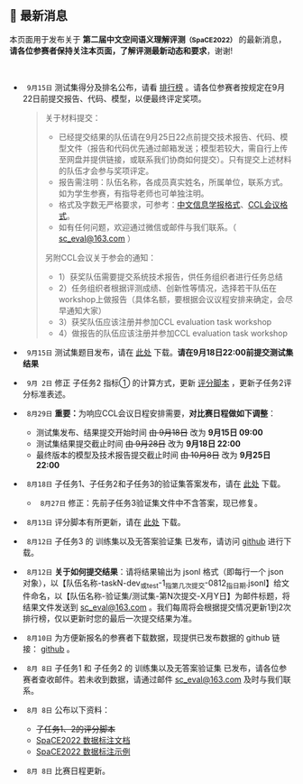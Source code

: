 
<br/>

## 📮 最新消息

<p class="text-center">本页面用于发布关于 <strong>第二届中文空间语义理解评测<small>（SpaCE2022）</small></strong> 的最新消息，<br/><span style="color:var(--notice-red)"><strong>请各位参赛者保持关注本页面，了解评测最新动态和要求</strong></span>，谢谢!</p>

<br/>

- ` 9月15日` 测试集得分及排名公布，请看 <a href="https://github.com/2030NLP/SpaCE2022/tree/main/data" target="_blank">排行榜</a> 。请各位参赛者按规定在9月22日前提交报告、代码、模型，以便最终评定奖项。
  > 关于材料提交：
  > - 已经提交结果的队伍请在9月25日22点前提交技术报告、代码、模型文件（报告和代码优先通过邮箱发送；模型若较大，需自行上传至网盘并提供链接，或联系我们协商如何提交）。只有提交上述材料的队伍才会参与奖项评定。
  > - 报告需注明：队伍名称，各成员真实姓名，所属单位，联系方式。如为学生参赛，有指导老师也可单独注明。
  > - 格式及字数无严格要求，可参考：<a href="http://jcip.cipsc.org.cn/CN/column/column33.shtml" target="_blank">中文信息学报格式</a>、<a href="http://cips-cl.org/static/CCL2022/cclEssay/notice/index.html#%E8%AE%BA%E6%96%87%E6%8A%95%E7%A8%BF" target="_blank">CCL会议格式</a>。
  > - 如有任何问题，欢迎通过微信或邮件与我们联系。（ sc_eval@163.com ）
  >
  > 另附CCL会议关于参会的通知：
  > - 1）获奖队伍需要提交系统技术报告，供任务组织者进行任务总结
  > - 2）任务组织者根据评测成绩、创新性等情况，选择若干队伍在workshop上做报告（具体名额，要根据会议议程安排来确定，会尽早通知大家）
  > - 3）获奖队伍应该注册并参加CCL evaluation task workshop
  > - 4）做报告的队伍应该注册并参加CCL evaluation task workshop


- ` 9月15日` 测试集题目发布，请在 <a href="https://github.com/2030NLP/SpaCE2022/tree/main/data" target="_blank">此处</a> 下载。<span style="color:var(--notice-red)"><strong>请在9月18日22:00前提交测试集结果</strong></span>

- ` 9月 2日` 修正 子任务2 指标① 的计算方式，更新 <a href="https://github.com/2030NLP/SpaCE2022/tree/main/eval" target="_blank">评分脚本</a> ，更新子任务2评分标准表述。
- ` 8月29日` <span style="color:var(--notice-red)"><strong>重要：</strong></span>为响应CCL会议日程安排需要，<span style="color:var(--notice-red)"><strong>对比赛日程做如下调整</strong></span>：
  - 测试集发布、结果提交开始时间 <s>由 9月18日</s> 改为 **9月15日 09:00**
  - 测试集结果提交截止时间 <s>由 9月28日</s> 改为 **9月18日 22:00**
  - 最终版本的模型及技术报告提交截止时间 <s>由 10月8日</s> 改为 **9月25日 22:00**

- ` 8月18日` 子任务1、子任务2和子任务3的验证集答案发布，请在 <a href="https://github.com/2030NLP/SpaCE2022/tree/main/data" target="_blank">此处</a> 下载。
  - ` 8月27日` 修正：先前子任务3验证集文件中不含答案，现已修复。

- ` 8月13日` 评分脚本有所更新，请在 <a href="https://github.com/2030NLP/SpaCE2022/tree/main/eval" target="_blank">此处</a> 下载。

- ` 8月12日` 子任务3 的 训练集以及无答案验证集 已发布，请访问 <a href="https://github.com/2030NLP/SpaCE2022/tree/main/data" target="_blank">github</a> 进行下载。

- ` 8月12日` **关于如何提交结果**：请将结果输出为 jsonl 格式（即每行一个 json 对象），以【<span style="color:var(--notice-red)">队伍名称-taskN-dev<sub>或test</sub>-1<sub>指第几次提交</sub>-0812<sub>指日期</sub>.jsonl</span>】给文件命名，以【<span style="color:var(--notice-red)">队伍名称-验证集/测试集-第N次提交-X月Y日</span>】为邮件标题，将结果文件发送到 sc_eval@163.com 。我们每周将会根据提交情况更新1到2次排行榜，仅以更新时您的最后一次提交结果为准。

- ` 8月10日` 为方便新报名的参赛者下载数据，现提供已发布数据的 github 链接： <a href="https://github.com/2030NLP/SpaCE2022/tree/main/data" target="_blank">github</a> 。
- ` 8月 8日` 子任务1 和 子任务2 的 训练集以及无答案验证集 已发布，请各位参赛者查收邮件。若未收到数据，请通过邮件 sc_eval@163.com 及时与我们联系。
- ` 8月 8日` 公布以下资料：
  - <del>子任务1、2的评分脚本</del>
  - <a href="https://2030nlp.github.io/Sp22AnnoOL/menu" target="_blank">SpaCE2022 数据标注文档</a>
  - <a href="https://2030nlp.github.io/Sp22AnnoOL/examples" target="_blank">SpaCE2022 数据标注示例</a>
- ` 8月 8日` 比赛日程更新。
  <!-- | 时间 | 事项 |
| :--: | :--: |
| 6月1日~8月20日 | 开放报名 |
| <del>7月中下旬</del> 8月8日 | 发布子任务1和子任务2的训练集及无答案验证集，开放结果提交 |
| <del>7月中下旬</del> 8月12日 | 发布子任务3的训练集及无答案验证集 |
| <del>8月5日</del> 8月18日 | 发布验证集答案 |
| <del>9月1日</del> 9月18日 | 发布无答案的测试集，开始提交测试集结果 |
| <del>9月5日</del> 9月28日 | 测试集结果提交截止 |
| <del>9月12日</del> 10月8日 | 提交最终版本的模型及技术报告 |
| <del>9月30日</del> | <del>公布结果</del> |
| 10月14日~10月16日 | 评测研讨会，公布结果 | -->

- ` 7月19日` 评测数据集将于近期发布，敬请耐心等待。已报名的队伍可扫码报名页二维码加入交流群，或通过邮件 sc_eval@163.com 与我们联系。
- ` 6月30日` 第二十一届中国计算语言学大会（CCL 2022）技术评测任务发布 <a href="https://mp.weixin.qq.com/s/njQCKUANS1oDEjuKj6jLsw" target="_blank">🔗</a >

<br/>

- 相关链接：
  - <a href="https://github.com/2030NLP/SpaCE2021" target="_blank">首届中文空间语义理解评测 SpaCE2021</a >
  - <a href="http://www.cips-cl.org/static/CCL2022/cclEval/taskEvaluation/index.html" target="_blank">第二十一届中国计算语言学大会（CCL 2022）技术评测任务发布</a >
    <!-- - [基于前提的跨模态推理评测 PMR 2022](https://2030nlp.github.io/PMR/evaluation.html) -->
    <!-- - [第二届中文抽象语义表示解析评测 CAMRP 2022](https://github.com/GoThereGit/Chinese-AMR) -->
    <!-- - [中文语法纠错评测 CLTC 2022](https://github.com/blcuicall/CCL2022-CGEC) -->
